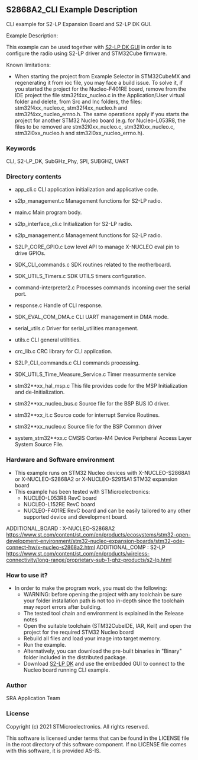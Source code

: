
## <b>S2868A2_CLI Example Description</b>

CLI example for S2-LP Expansion Board and S2-LP DK GUI.

Example Description:
  
  This example can be used together with [S2-LP DK GUI](https://www.st.com/en/embedded-software/stsw-s2lp-dk.html) in order is to configure the radio using S2-LP
  driver and STM32Cube firmware. 

Known limitations:

- When starting the project from Example Selector in STM32CubeMX and regenerating it
  from ioc file, you may face a build issue. To solve it, if you started the project for the
  Nucleo-F401RE board, remove from the IDE project the file stm32f4xx_nucleo.c in the Application/User
  virtual folder and delete, from Src and Inc folders, the files: stm32f4xx_nucleo.c, stm32f4xx_nucleo.h
  and stm32f4xx_nucleo_errno.h.
  The same operations apply if you starts the project for another STM32 Nucleo board (e.g. for
  Nucleo-L053R8, the files to be removed are stm32l0xx_nucleo.c, stm32l0xx_nucleo.c, stm32l0xx_nucleo.h
  and stm32l0xx_nucleo_errno.h).

### <b>Keywords</b>

CLI, S2-LP_DK, SubGHz_Phy, SPI, SUBGHZ, UART

### <b>Directory contents</b>

 - app_cli.c              CLI application initialization and applicative code.
 
 - s2lp_management.c      Management functions for S2-LP radio.
 
 - main.c                 Main program body.

 - s2lp_interface_cli.c   Initialization for S2-LP radio.

 - s2lp_management.c      Management functions for S2-LP radio.
 
 - S2LP_CORE_GPIO.c       Low level API to manage X-NUCLEO eval pin to drive GPIOs.

 - SDK_CLI_commands.c     SDK routines related to the motherboard.

 - SDK_UTILS_Timers.c     SDK UTILS timers configuration.

 - command-interpreter2.c Processes commands incoming over the serial port.

 - response.c             Handle of CLI response.

 - SDK_EVAL_COM_DMA.c     CLI UART management in DMA mode.

 - serial_utils.c         Driver for serial_utilities  management.

 - utils.c                CLI general utiltities.

 - crc_lib.c              CRC library for CLI application.

 - S2LP_CLI_commands.c    CLI commands processing.

 - SDK_UTILS_Time_Measure_Service.c Timer measurmente service

 - stm32**xx_hal_msp.c    This file provides code for the MSP Initialization
                          and de-Initialization.
						
 - stm32**xx_nucleo_bus.c Source file for the BSP BUS IO driver.
 
 - stm32**xx_it.c         Source code for interrupt Service Routines.
 
 - stm32**xx_nucleo.c     Source file for the BSP Common driver
 
 - system_stm32**xx.c     CMSIS Cortex-M4 Device Peripheral Access Layer
                          System Source File.

 
### <b>Hardware and Software environment</b>

  - This example runs on STM32 Nucleo devices with X-NUCLEO-S2868A1 or
    X-NUCLEO-S2868A2 or X-NUCLEO-S2915A1 STM32 expansion board
  - This example has been tested with STMicroelectronics:
    - NUCLEO-L053R8 RevC board
    - NUCLEO-L152RE RevC board
    - NUCLEO-F401RE RevC board
    and can be easily tailored to any other supported device and development 
    board.
     

ADDITIONAL_BOARD : X-NUCLEO-S2868A2 https://www.st.com/content/st_com/en/products/ecosystems/stm32-open-development-environment/stm32-nucleo-expansion-boards/stm32-ode-connect-hw/x-nucleo-s2868a2.html
ADDITIONAL_COMP : S2-LP https://www.st.com/content/st_com/en/products/wireless-connectivity/long-range/proprietary-sub-1-ghz-products/s2-lp.html

### <b>How to use it?</b> 

-   In order to make the program work, you must do the following:
    -   WARNING: before opening the project with any toolchain be sure your folder installation path is not too in-depth since the toolchain may report errors after building.
    -   The tested tool chain and environment is explained in the Release notes
    -   Open the suitable toolchain (STM32CubeIDE, IAR, Keil) and open the project for the required STM32 Nucleo board
    -   Rebuild all files and load your image into target memory.
    -   Run the example.
    -   Alternatively, you can download the pre-built binaries in "Binary" folder included in the distributed package.
 	-   Download [S2-LP DK](https://www.st.com/en/embedded-software/stsw-s2lp-dk.html) and use the embedded GUI to connect to the Nucleo board running CLI example.

### <b>Author</b>

SRA Application Team

### <b>License</b>

Copyright (c) 2021 STMicroelectronics.
All rights reserved.

This software is licensed under terms that can be found in the LICENSE file
in the root directory of this software component.
If no LICENSE file comes with this software, it is provided AS-IS.
